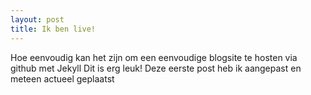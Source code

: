 ```yaml
---
layout: post
title: Ik ben live!
---
```


Hoe eenvoudig kan het zijn om een eenvoudige blogsite te hosten via github met Jekyll
Dit is erg leuk!
Deze eerste post heb ik aangepast en meteen actueel geplaatst
